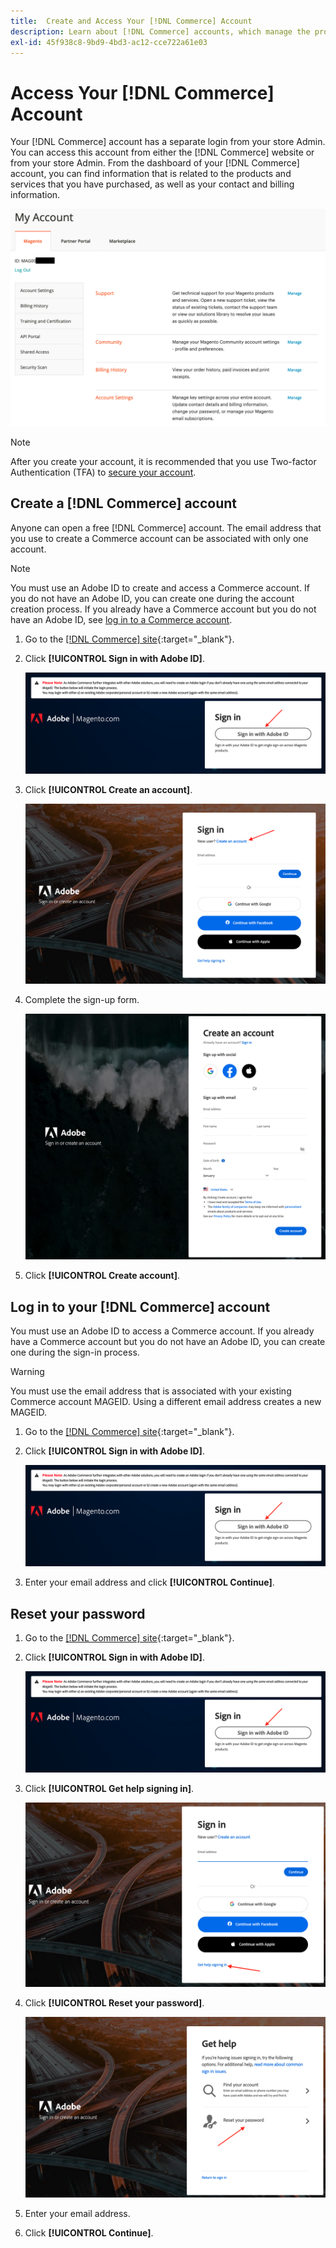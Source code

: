 ```yaml
---
title:  Create and Access Your [!DNL Commerce] Account
description: Learn about [!DNL Commerce] accounts, which manage the products and services that you have purchased.
exl-id: 45f938c8-9bd9-4bd3-ac12-cce722a61e03
---
```


# Access Your [!DNL Commerce] Account

Your [!DNL Commerce] account has a separate login from your store Admin. You can access this account from either the [!DNL Commerce] website or from your store Admin. From the dashboard of your [!DNL Commerce] account, you can find information that is related to the products and services that you have purchased, as well as your contact and billing information.

![Your [!DNL Commerce] account](./assets/home-acct.png)<!-- zoom -->

>[!NOTE]
>
>After you create your account, it is recommended that you use Two-factor Authentication (TFA) to [secure your account](commerce-account-secure.md).

## Create a [!DNL Commerce] account

Anyone can open a free [!DNL Commerce] account. The email address that you use to create a Commerce account can be associated with only one account.

>[!NOTE]
>
>You must use an Adobe ID to create and access a Commerce account. If you do not have an Adobe ID, you can create one during the account creation process. If you already have a Commerce account but you do not have an Adobe ID, see [log in to a Commerce account](#log-in-to-your-dnl-commerce-account).

1. Go to the [[!DNL Commerce] site](https://account.magento.com/customer/account/login/){:target="_blank"}.

1. Click **[!UICONTROL Sign in with Adobe ID]**.

   ![Sign in with Adobe log in screen](./assets/sign-in-with-adobe.png)<!-- zoom -->

1. Click **[!UICONTROL Create an account]**.

   ![Create an account link](./assets/account-create-link.png)<!-- zoom -->

1. Complete the sign-up form.

   ![Account information](./assets/account-create.png)<!-- zoom -->

1. Click **[!UICONTROL Create account]**.

## Log in to your [!DNL Commerce] account

You must use an Adobe ID to access a Commerce account. If you already have a Commerce account but you do not have an Adobe ID, you can create one during the sign-in process.

>[!WARNING]
>
>You must use the email address that is associated with your existing Commerce account MAGEID. Using a different email address creates a new MAGEID.

1. Go to the [[!DNL Commerce] site](https://account.magento.com/customer/account/login/){:target="_blank"}.

1. Click **[!UICONTROL Sign in with Adobe ID]**.

   ![Sign in with Adobe log in screen](./assets/sign-in-with-adobe.png)<!-- zoom -->

1. Enter your email address and click **[!UICONTROL Continue]**.

## Reset your password

1. Go to the [[!DNL Commerce] site](https://account.magento.com/customer/account/login/){:target="_blank"}.

1. Click **[!UICONTROL Sign in with Adobe ID]**.

   ![Sign in with Adobe log in screen](./assets/sign-in-with-adobe.png)<!-- zoom -->

1. Click **[!UICONTROL Get help signing in]**.

   ![Get help signing in](./assets/sign-in-get-help.png)<!-- zoom -->

1. Click **[!UICONTROL Reset your password]**.

   ![Change your password](./assets/change-password.png)<!-- zoom -->

1. Enter your email address.

1. Click **[!UICONTROL Continue]**.
